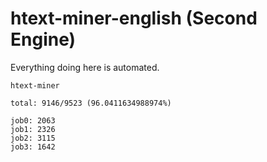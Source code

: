 # htext-miner-english (Second Engine)

Everything doing here is automated.

```
htext-miner

total: 9146/9523 (96.0411634988974%)

job0: 2063
job1: 2326
job2: 3115
job3: 1642
```